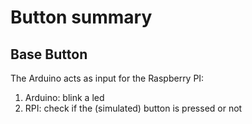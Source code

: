 # Button summary

## Base Button
The Arduino acts as input for the Raspberry PI:
1. Arduino: blink a led
2. RPI: check if the (simulated) button is pressed or not
